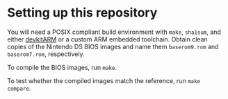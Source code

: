 # Setting up this repository

You will need a POSIX compliant build environment with `make`, `sha1sum`, and either [devkitARM](https://devkitpro.org) or a custom ARM embedded toolchain. Obtain clean copies of the Nintendo DS BIOS images and name them `baserom9.rom` and `baserom7.rom`, respectively.

To compile the BIOS images, run `make`.

To test whether the compiled images match the reference, run `make compare`.
